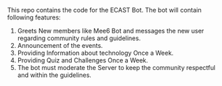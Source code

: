 This repo contains the code for the ECAST Bot. The bot will contain following features:
1. Greets New members like Mee6 Bot and messages the new user regarding community rules and guidelines.
2. Announcement of the events.
3. Providing Information about technology Once a Week.
4. Providing Quiz and Challenges Once a Week.
5. The bot must moderate the Server to keep the community respectful and within the guidelines.
